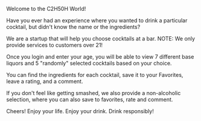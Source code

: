 

Welcome to the C2H50H World!

Have you ever had an experience where you wanted to drink a particular cocktail, but didn't know the name or the ingredients?

We are a startup that will help you choose cocktails at a bar.
NOTE: We only provide services to customers over 21!

Once you login and enter your age, you will be able to view 7 different base liquors and 5 "randomly" selected cocktails based on your choice.

You can find the ingredients for each cocktail, save it to your Favorites, leave a rating, and a comment.

If you don't feel like getting smashed, we also provide a non-alcoholic selection, where you can also save to favorites, rate and comment.

Cheers!
Enjoy your life.
Enjoy your drink.
Drink responsibly!
